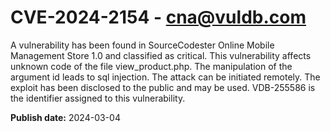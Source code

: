 # CVE-2024-2154 - cna@vuldb.com

A vulnerability has been found in SourceCodester Online Mobile Management Store 1.0 and classified as critical. This vulnerability affects unknown code of the file view_product.php. The manipulation of the argument id leads to sql injection. The attack can be initiated remotely. The exploit has been disclosed to the public and may be used. VDB-255586 is the identifier assigned to this vulnerability.

**Publish date:** 2024-03-04
